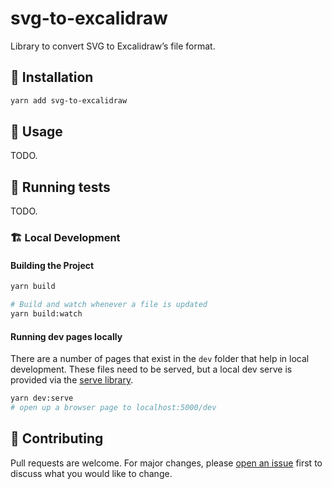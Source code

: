 # svg-to-excalidraw

Library to convert SVG to Excalidraw’s file format.

## :floppy_disk: Installation

```bash
yarn add svg-to-excalidraw
```

## :beginner: Usage

TODO.

## :game_die: Running tests

TODO.

### :building_construction: Local Development

#### Building the Project

```bash
yarn build

# Build and watch whenever a file is updated
yarn build:watch
```

#### Running dev pages locally

There are a number of pages that exist in the `dev` folder that help in local development. These files need to be served, but a local dev serve is provided via the [serve library](https://github.com/vercel/serve).

```bash
yarn dev:serve
# open up a browser page to localhost:5000/dev
```

## :busts_in_silhouette: Contributing

Pull requests are welcome. For major changes, please [open an issue](https://github.com/excalidraw/svg-to-excalidraw/issues) first to discuss what you would like to change.
